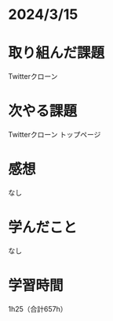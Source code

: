 # 2024/3/15
# 取り組んだ課題
Twitterクローン

# 次やる課題
Twitterクローン トップページ

# 感想
なし

# 学んだこと
なし

# 学習時間
1h25（合計657h）
